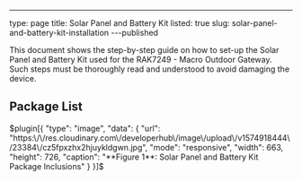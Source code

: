 ---
type: page
title: Solar Panel and Battery Kit
listed: true
slug: solar-panel-and-battery-kit-installation
---published

This document shows the step-by-step guide on how to set-up the Solar Panel and Battery Kit used for the RAK7249 - Macro Outdoor Gateway. Such steps must be thoroughly read and understood to avoid damaging the device.

## Package List

$plugin[{
    "type": "image",
    "data": {
        "url": "https:\/\/res.cloudinary.com\/developerhub\/image\/upload\/v1574918444\/23384\/cz5fpxzhx2hjuykldgwn.jpg",
        "mode": "responsive",
        "width": 663,
        "height": 726,
        "caption": "**Figure 1**: Solar Panel and Battery Kit Package Inclusions"
    }
}]$

